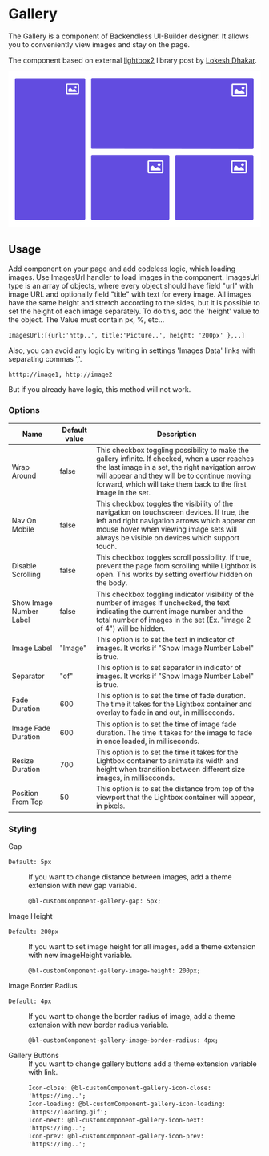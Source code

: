 # Gallery

The Gallery is a component of Backendless UI-Builder designer. It allows you to conveniently view images and stay on the page.

The component based on external [lightbox2](https://lokeshdhakar.com/projects/lightbox2/) library post by [Lokesh Dhakar](https://github.com/lokesh).

<p align="center">
  <img src="./thumbnail.png" alt="main thumbnail" width="780"/>
</p>

## Usage

 Add component on your page and add codeless logic, which loading images.
 Use ImagesUrl handler to load images in the component.
 ImagesUrl type is an array of objects, where every object should have field "url" with image URL and optionally field "title" with text for every image.
 All images have the same height and stretch according to the sides, but it is possible to set the height of each image separately. To do this, add the 'height' value to the object.
 The Value must contain px, %, etc...

    ImagesUrl:[{url:'http..', title:'Picture..', height: '200px' },..]
Also, you can avoid any logic by writing in settings 'Images Data' links with separating commas ','.

    htttp://image1, http://image2
But if you already have logic, this method will not work.

### Options

| Name                    | Default value | Description                                                                                                                                                                                                                                                                |
|-------------------------|---------------|----------------------------------------------------------------------------------------------------------------------------------------------------------------------------------------------------------------------------------------------------------------------------|
| Wrap Around             | false         | This checkbox toggling possibility to make the gallery infinite. If checked, when a user reaches the last image in a set, the right navigation arrow will appear and they will be to continue moving forward, which will take them back to the first image in the set.</dd> |
| Nav On Mobile           | false         | This checkbox toggles the visibility of the navigation on touchscreen devices. If true, the left and right navigation arrows which appear on mouse hover when viewing image sets will always be visible on devices which support touch.                                        |
| Disable Scrolling       | false         | This checkbox toggles scroll possibility. If true, prevent the page from scrolling while Lightbox is open. This works by setting overflow hidden on the body.                                                                                                             |
| Show Image Number Label | false         | This checkbox toggling indicator visibility of the number of images If unchecked, the text indicating the current image number and the total number of images in the set (Ex. "image 2 of 4") will be hidden.                                                                  |
| Image Label             | "Image"       | This option is to set the text in indicator of images. It works if "Show Image Number Label" is true.                                                                                                                                                                      |
| Separator               | "of"          | This option is to set separator in indicator of images. It works if "Show Image Number Label" is true.                                                                                                                                                                     |
| Fade Duration           | 600           | This option is to set the time of fade duration. The time it takes for the Lightbox container and overlay to fade in and out, in milliseconds.                                                                                                                             |
| Image Fade Duration     | 600           | This option is to set the time of image fade duration. The time it takes for the image to fade in once loaded, in milliseconds.                                                                                                                                            |
| Resize Duration         | 700           | This option is to set the time it takes for the Lightbox container to animate its width and height when transition between different size images, in milliseconds.                                                                                                         |
| Position From Top       | 50            | This option is to set the distance from top of the viewport that the Lightbox container will appear, in pixels.                                                                                                                                                                |

### Styling

<dl>
<dt>Gap</dt>

    Default: 5px
<dd>If you want to change distance between images, add a theme extension with new gap variable.

    @bl-customComponent-gallery-gap: 5px;
</dd>
<dt>Image Height</dt>

    Default: 200px
<dd>If you want to set image height for all images, add a theme extension with new imageHeight variable.

    @bl-customComponent-gallery-image-height: 200px;
</dd>
<dt>Image Border Radius</dt>

    Default: 4px
<dd>If you want to change the border radius of image, add a theme extension with new border radius variable.

    @bl-customComponent-gallery-image-border-radius: 4px;
</dd>

<dt>Gallery Buttons</dt>
<dd>If you want to change gallery buttons add a theme extension variable with link.

    Icon-close: @bl-customComponent-gallery-icon-close: 'https://img..';
    Icon-loading: @bl-customComponent-gallery-icon-loading: 'https://loading.gif';
    Icon-next: @bl-customComponent-gallery-icon-next: 'https://img..';
    Icon-prev: @bl-customComponent-gallery-icon-prev: 'https://img..';
</dd>
</dl>
